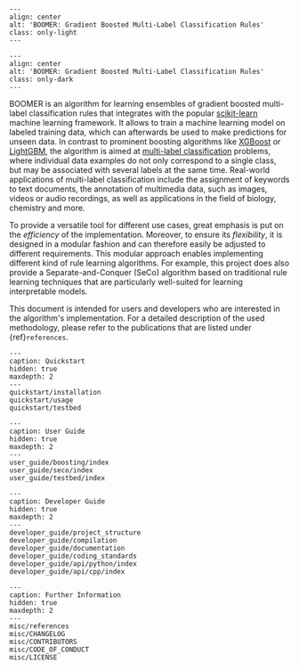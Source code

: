 ```{image} _static/logo_light.svg
---
align: center
alt: 'BOOMER: Gradient Boosted Multi-Label Classification Rules'
class: only-light
---
```

```{image} _static/logo_dark.svg
---
align: center
alt: 'BOOMER: Gradient Boosted Multi-Label Classification Rules'
class: only-dark
---
```

BOOMER is an algorithm for learning ensembles of gradient boosted multi-label classification rules that integrates with the popular [scikit-learn](https://scikit-learn.org) machine learning framework. It allows to train a machine learning model on labeled training data, which can afterwards be used to make predictions for unseen data. In contrast to prominent boosting algorithms like [XGBoost](https://xgboost.readthedocs.io/en/latest/) or [LightGBM](https://lightgbm.readthedocs.io/en/latest/), the algorithm is aimed at [multi-label classification](https://en.wikipedia.org/wiki/Multi-label_classification) problems, where individual data examples do not only correspond to a single class, but may be associated with several labels at the same time. Real-world applications of multi-label classification include the assignment of keywords to text documents, the annotation of multimedia data, such as images, videos or audio recordings, as well as applications in the field of biology, chemistry and more.

To provide a versatile tool for different use cases, great emphasis is put on the *efficiency* of the implementation. Moreover, to ensure its *flexibility*, it is designed in a modular fashion and can therefore easily be adjusted to different requirements. This modular approach enables implementing different kind of rule learning algorithms. For example, this project does also provide a Separate-and-Conquer (SeCo) algorithm based on traditional rule learning techniques that are particularly well-suited for learning interpretable models.

This document is intended for users and developers who are interested in the algorithm's implementation. For a detailed description of the used methodology, please refer to the publications that are listed under {ref}`references`.

```{toctree}
---
caption: Quickstart
hidden: true
maxdepth: 2
---
quickstart/installation
quickstart/usage
quickstart/testbed
```

```{toctree}
---
caption: User Guide
hidden: true
maxdepth: 2
---
user_guide/boosting/index
user_guide/seco/index
user_guide/testbed/index
```

```{toctree}
---
caption: Developer Guide
hidden: true
maxdepth: 2
---
developer_guide/project_structure
developer_guide/compilation
developer_guide/documentation
developer_guide/coding_standards
developer_guide/api/python/index
developer_guide/api/cpp/index
```

```{toctree}
---
caption: Further Information
hidden: true
maxdepth: 2
---
misc/references
misc/CHANGELOG
misc/CONTRIBUTORS
misc/CODE_OF_CONDUCT
misc/LICENSE
```
